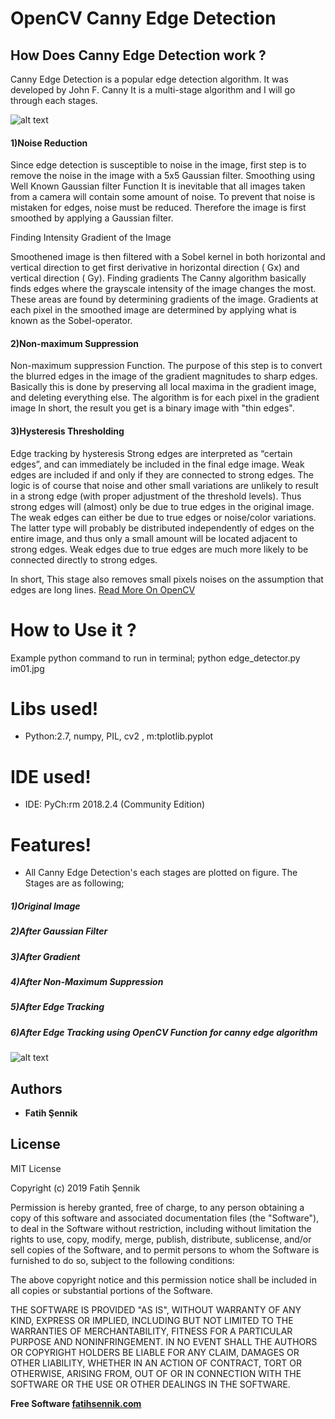 # OpenCV Canny Edge Detection

## How Does Canny Edge Detection work ?

Canny Edge Detection is a popular edge detection algorithm. It was developed by John F. Canny
It is a multi-stage algorithm and I will go through each stages.

 ![alt text](https://github.com/senniksoft/OpenCV-Canny-Edge-Detection/blob/master/processed%20images/img3/im03.png)
  
#### 1)Noise Reduction

Since edge detection is susceptible to noise in the image, first step is to remove the noise in the image with a 5x5 Gaussian filter. Smoothing using Well Known Gaussian filter Function
It is inevitable that all images taken from a camera will contain some amount of noise.
To prevent that noise is mistaken for edges, noise must be reduced.
Therefore the image is first smoothed by applying a Gaussian filter.

Finding Intensity Gradient of the Image

Smoothened image is then filtered with a Sobel kernel in both horizontal and vertical direction to get first derivative in horizontal direction ( Gx) and vertical direction ( Gy). Finding gradients
The Canny algorithm basically finds edges where the grayscale intensity of the image changes the most.
These areas are found by determining gradients of the image.
Gradients at each pixel in the smoothed image are determined by applying
what is known as the Sobel-operator.

#### 2)Non-maximum Suppression

Non-maximum suppression Function. The purpose of this step is to convert the blurred edges
in the image of the gradient magnitudes
to sharp edges. Basically this is done by preserving all local maxima in the gradient image,
and deleting everything else. The algorithm is for each pixel in the gradient image
In short, the result you get is a binary image with "thin edges".

#### 3)Hysteresis Thresholding

Edge tracking by hysteresis
Strong edges are interpreted as “certain edges”, and can immediately be included in the final edge image.
Weak edges are included if and only if they are connected to strong edges. The
logic is of course that noise and other small variations are unlikely to result
in a strong edge (with proper adjustment of the threshold levels).
Thus strong edges will (almost) only be due to true edges in the original image.
The weak edges can either be due to true edges or noise/color variations.
The latter type will probably be distributed independently of edges on the entire image,
and thus only a small amount will be located adjacent to strong edges. Weak edges due to true edges
are much more likely to be connected directly to strong edges.

In short, This stage also removes small pixels noises on the assumption that edges are long lines. [Read More On OpenCV](https://docs.opencv.org/3.1.0/da/d22/tutorial_py_canny.html)


# How to Use it ?

Example python command to run in terminal;
python edge_detector.py im01.jpg

#  Libs used!

  - Python:2.7, numpy, PIL, cv2 , m:tplotlib.pyplot
  
  
#  IDE used!

  - IDE: PyCh:rm 2018.2.4 (Community Edition)

#  Features!

  - All Canny Edge Detection's each stages are plotted on figure. The Stages are as following;
  ##### 1)Original Image
  ##### 2)After Gaussian Filter
  ##### 3)After Gradient
  ##### 4)After Non-Maximum Suppression
  ##### 5)After Edge Tracking
  ##### 6)After Edge Tracking using OpenCV Function for canny edge algorithm
  ![alt text](https://github.com/senniksoft/OpenCV-Canny-Edge-Detection/blob/master/processed%20images/img3/im03.png)
  
## Authors

* **Fatih Şennik**

License
----
MIT License

Copyright (c) 2019 Fatih Şennik

Permission is hereby granted, free of charge, to any person obtaining a copy
of this software and associated documentation files (the "Software"), to deal
in the Software without restriction, including without limitation the rights
to use, copy, modify, merge, publish, distribute, sublicense, and/or sell
copies of the Software, and to permit persons to whom the Software is
furnished to do so, subject to the following conditions:

The above copyright notice and this permission notice shall be included in all
copies or substantial portions of the Software.

THE SOFTWARE IS PROVIDED "AS IS", WITHOUT WARRANTY OF ANY KIND, EXPRESS OR
IMPLIED, INCLUDING BUT NOT LIMITED TO THE WARRANTIES OF MERCHANTABILITY,
FITNESS FOR A PARTICULAR PURPOSE AND NONINFRINGEMENT. IN NO EVENT SHALL THE
AUTHORS OR COPYRIGHT HOLDERS BE LIABLE FOR ANY CLAIM, DAMAGES OR OTHER
LIABILITY, WHETHER IN AN ACTION OF CONTRACT, TORT OR OTHERWISE, ARISING FROM,
OUT OF OR IN CONNECTION WITH THE SOFTWARE OR THE USE OR OTHER DEALINGS IN THE
SOFTWARE.

**Free Software [fatihsennik.com](http://www.fatihsennik.com/)**

[//]: # (These are reference links used in the body of this note and get stripped out when the markdown processor does its job. There is no need to format nicely because it shouldn't be seen. Thanks SO - http://stackoverflow.com/questions/4823468/store-comments-in-markdown-syntax)


   [dill]: <https://github.com/joemccann/dillinger>
   [git-repo-url]: <https://github.com/joemccann/dillinger.git>
   [john gruber]: <http://daringfireball.net>
   [df1]: <http://daringfireball.net/projects/markdown/>
   [markdown-it]: <https://github.com/markdown-it/markdown-it>
   [Ace Editor]: <http://ace.ajax.org>
   [node.js]: <http://nodejs.org>
   [Twitter Bootstrap]: <http://twitter.github.com/bootstrap/>
   [jQuery]: <http://jquery.com>
   [@tjholowaychuk]: <http://twitter.com/tjholowaychuk>
   [express]: <http://expressjs.com>
   [AngularJS]: <http://angularjs.org>
   [Gulp]: <http://gulpjs.com>

   [PlDb]: <https://github.com/joemccann/dillinger/tree/master/plugins/dropbox/README.md>
   [PlGh]: <https://github.com/joemccann/dillinger/tree/master/plugins/github/README.md>
   [PlGd]: <https://github.com/joemccann/dillinger/tree/master/plugins/googledrive/README.md>
   [PlOd]: <https://github.com/joemccann/dillinger/tree/master/plugins/onedrive/README.md>
   [PlMe]: <https://github.com/joemccann/dillinger/tree/master/plugins/medium/README.md>
   [PlGa]: <https://github.com/RahulHP/dillinger/blob/master/plugins/googleanalytics/README.md>
